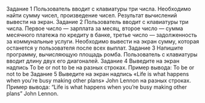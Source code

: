 Задание 1
Пользователь вводит с клавиатуры три числа.
Необходимо найти сумму чисел, произведение
чисел. Результат вычислений вывести на экран.
Задание 2
Пользователь вводит с клавиатуры три числа.
Первое число — зарплата за месяц, второе число — сумма месячного платежа по кредиту в
банке, третье число — задолженность за коммунальные услуги. Необходимо вывести на экран
сумму, которая останется у пользователя после
всех выплат.
Задание 3
Напишите программу, вычисляющую площадь
ромба. Пользователь с клавиатуры вводит длину
двух его диагоналей.
Задание 4
Выведите на экран надпись To be or not to be на
разных строках. Пример вывода:
To be
or not
to be
Задание 5
Выведите на экран надпись «Life is what happens
when you're busy making other plans» John Lennon
на разных строках. Пример вывода:
“Life is what happens
when
you’re busy making other plans”
John Lennon.
